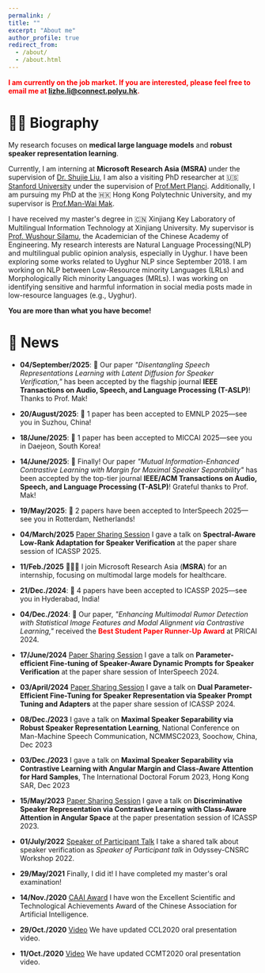 ```yaml
---
permalink: /
title: ""
excerpt: "About me"
author_profile: true
redirect_from: 
  - /about/
  - /about.html
---
```


<span style="color: red;">**I am currently on the job market. If you are interested, please feel free to email me at lizhe.li@connect.polyu.hk.**
</span>

👨‍🎓 Biography
======
My research focuses on **medical large language models** and **robust speaker representation learning**.

Currently, I am interning at **Microsoft Research Asia (MSRA)** under the supervision of [Dr. Shujie Liu](https://www.microsoft.com/en-us/research/people/shujliu/), I am also a visiting PhD researcher at 🇺🇸 [Stanford University](https://profiles.stanford.edu/332001) under the supervision of [Prof.Mert Planci](https://stanford.edu/~pilanci/).  Additionally, I am pursuing my PhD at the 🇭🇰 Hong Kong Polytechnic University, and my supervisor is [Prof.Man-Wai Mak](http://www.eie.polyu.edu.hk/~mwmak/).

I have received my master's degree in 🇨🇳 Xinjiang Key Laboratory of Multilingual Information Technology at Xinjiang University. My supervisor is [Prof. Wushour Silamu](http://it.xju.edu.cn/info/1142/1361.htm), the Academician of the Chinese Academy of Engineering. My research interests are Natural Language Processing(NLP) and multilingual public opinion analysis, especially in Uyghur. I have been exploring some works related to Uyghur NLP since September 2018. I am working on NLP between Low-Resource minority Languages (LRLs) and Morphologically Rich minority Languages (MRLs). I was working on identifying sensitive and harmful information in social media posts made in low-resource languages (e.g., Uyghur).


**You are more than what you have become!**

📰 News
======
- **04/September/2025**: 🎉 Our paper *"Disentangling Speech Representations Learning with Latent Diffusion for Speaker Verification,"* has been accepted by the flagship journal **IEEE Transactions on Audio, Speech, and Language Processing (T-ASLP)**! Thanks to Prof. Mak!

- **20/August/2025**: 🎉 1 paper has been accepted to EMNLP 2025—see you in Suzhou, China!

- **18/June/2025**: 🎉 1 paper has been accepted to MICCAI 2025—see you in Daejeon, South Korea!

- **14/June/2025**: 🎉 Finally! Our paper *"Mutual Information-Enhanced Contrastive Learning with Margin for Maximal Speaker Separability"* has been accepted by the top-tier journal **IEEE/ACM Transactions on Audio, Speech, and Language Processing (T-ASLP)**! Grateful thanks to Prof. Mak!

- **19/May/2025**: 🎉 2 papers have been accepted to InterSpeech 2025—see you in Rotterdam, Netherlands!
  
- **04/March/2025** [Paper Sharing Session](https://mp.weixin.qq.com/s/2ju6s77tFD-fhD43D7cDDA) I gave a talk on **Spectral-Aware Low-Rank Adaptation for Speaker Verification** at the paper share session of ICASSP 2025.

- **11/Feb./2025** 🧑🏻‍💻 I join Microsoft Research Asia (**MSRA**) for an internship, focusing on multimodal large models for healthcare.
  
- **21/Dec./2024**: 🎉 4 papers have been accepted to ICASSP 2025—see you in Hyderabad, India!

- **04/Dec./2024**: 🎉 Our paper, *"Enhancing Multimodal Rumor Detection with Statistical Image Features and Modal Alignment via Contrastive Learning,"* received the <span style="color: red;">**Best Student Paper Runner-Up Award**</span> at PRICAI 2024.

- **17/June/2024** [Paper Sharing Session](https://mp.weixin.qq.com/s/1rumaLXfNoLEVM9HZNT3Eg) I gave a talk on **Parameter-efficient Fine-tuning of Speaker-Aware Dynamic Prompts for Speaker Verification** at the paper share session of InterSpeech 2024.

- **03/April/2024** [Paper Sharing Session](https://www.bilibili.com/video/BV17T42127Wd?t=47.1) I gave a talk on **Dual Parameter-Efficient Fine-Tuning for Speaker Representation via Speaker Prompt Tuning and Adapters** at the paper share session of ICASSP 2024.

- **08/Dec./2023** I gave a talk on **Maximal Speaker Separability via Robust Speaker Representation Learning**, National Conference on Man-Machine Speech Communication, NCMMSC2023, Soochow, China, Dec 2023
 
- **03/Dec./2023** I gave a talk on **Maximal Speaker Separability via Contrastive Learning with Angular Margin and Class-Aware Attention for Hard Samples**, The International Doctoral Forum 2023, Hong Kong SAR, Dec 2023

- **15/May/2023** [Paper Sharing Session](https://www.bilibili.com/video/BV1y8411S7Qg?t=3.8) I gave a talk on **Discriminative Speaker Representation via Contrastive Learning with Class-Aware Attention in Angular Space** at the paper presentation session of ICASSP 2023.

- **01/July/2022** [Speaker of Participant Talk](https://www.bilibili.com/video/BV18S4y1p7xY?p=8&vd_source=72429a47df312126433e0bb950f77049&t=0.9) I take a shared talk about speaker verification as *Speaker of Participant talk* in Odyssey-CNSRC Workshop 2022.

- **29/May/2021** Finally, I did it! I have completed my master's oral examination!

- **14/Nov./2020** [CAAI Award](https://mp.weixin.qq.com/s/HgcGxSYnunYZaDQIU7Tjuw) I have won the Excellent Scientific and Technological Achievements Award of the Chinese Association for Artificial Intelligence.

- **29/Oct./2020** [Video](https://hub.baai.ac.cn/view/3391) We have updated CCL2020 oral presentation video.

- **11/Oct./2020** [Video](https://www.bilibili.com/video/BV1PD4y197ma?p=6) We have updated CCMT2020 oral presentation video.

<p align="center">
  <a href="https://clustrmaps.com/site/1bnha">
    <img src="https://clustrmaps.com/map_v2.png?cl=ffffff&w=300&t=tt&d=OAgNznmdz5Fw3L7FYL-Pj_2xqMjFZiO76BaC6AWvMzs" style="display:none;" alt="Hidden Visit Tracker">
  </a>
</p>

